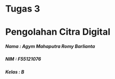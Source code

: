 # Tugas 3<br>
<h1>Pengolahan Citra Digital <br>
<h5>Nama  : Agym Mahaputra Romy Barlianta<br>
<h5>NIM   : F55121076 <br>
<h5>Kelas : B
